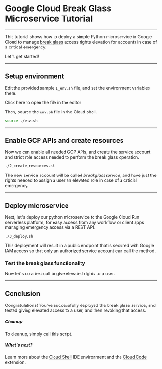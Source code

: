 # Google Cloud Break Glass Microservice Tutorial

---
This tutorial shows how to deploy a simple Python microservice in Google Cloud to manage [break glass](https://www.beyondtrust.com/blog/entry/provide-security-privileged-accounts-with-break-glass-process) access rights elevation for accounts in case of a critical emergency.

Let's get started!

---

## Setup environment

Edit the provided sample `1_env.sh` file, and set the environment variables there.

Click <walkthrough-editor-open-file filePath="1_env.sh">here</walkthrough-editor-open-file> to open the file in the editor

Then, source the `env.sh` file in the Cloud shell.

```sh
source ./env.sh
```

---

## Enable GCP APIs and create resources

Now we can enable all needed GCP APIs, and create the service account and strict role access needed to perform the break glass operation.

```sh
./2_create_resources.sh
```

<walkthrough-footnote>The new service account will be called *breakglassservice*, and have just the rights needed to assign a user an elevated role in case of a crticial emergency.</walkthrough-footnote>

---

## Deploy microservice

Next, let's deploy our python microservice to the Google Cloud Run serverless platform, for easy access from any workflow or client apps managing emergency access via a REST API.

```sh
./3_deploy.sh
```

This deployment will result in a public endpoint that is secured with Google IAM access so that only an authorized service account can call the method.

### Test the break glass functionality

Now let's do a test call to give elevated rights to a user.

---
## Conclusion

<walkthrough-conclusion-trophy></walkthrough-conclusion-trophy>

Congratulations! You've successfully deployed the break glass service, and tested giving elevated access to a user, and then revoking that access.

<walkthrough-inline-feedback></walkthrough-inline-feedback>

##### Cleanup

To cleanup, simply call this script.

##### What's next?

Learn more about the [Cloud Shell](https://cloud.google.com/shell) IDE environment and the [Cloud Code](https://cloud.google.com/code) extension.